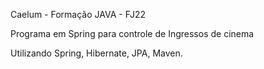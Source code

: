 Caelum - Formação JAVA - FJ22

Programa em Spring para controle de Ingressos de cinema 

Utilizando Spring, Hibernate, JPA, Maven.
